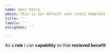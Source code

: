 ```yaml
---
name: User Story
about: This is our default user story template
title: ''
labels: ''
assignees: ''

---
```


As a **role** I can **capability** so that **recieved benefit**
